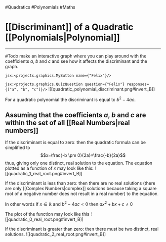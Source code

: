 #Quadratics #Polynomials #Maths 

# [[Discriminant]] of a Quadratic [[Polynomials|Polynomial]]
---

#Todo make an interactive graph where you can play around with the coefficients $a$, $b$ and $c$ and see how it affects the discriminant and the graph.

`jsx:<projects.graphics.MyButton name={"Felix"}/>`

`jsx:<projects.graphics.QuizQuestion question={"Felix"} responses={["a", "b", "c"]}/>`
![[quadratic_polynomial_discriminant.png#invert_B]]

For a quadratic polynomial the discriminant is equal to $b^2-4ac$.

## Assuming that the coefficients $a$, $b$ and $c$ are within the set of all [[Real Numbers|real numbers]]

If the discriminant is equal to zero:
then the quadratic formula can be simplified to $$x=\frac{-b \pm 0}{2a}=\frac{-b}{2a}$$ thus, giving only one distinct, real solution to the equation. The equation plotted as a function of $x$ may look like this:
![[quadratic_1_real_root.png#invert_B]]

If the discriminant is less than zero:
then there are no real solutions (there are only [[Complex Numbers|complex]] solutions because taking a square root of a negative number does not result in a real number) to the equation.  

In other words if $x \in \mathbb{R}$ and $b^2-4ac < 0$  then 
$ax^2 + bx + c \neq 0$

The plot of the function may look like this
![[quadratic_0_real_root.png#invert_B]]

If the discriminant is greater than zero:
then there must be two distinct, real solutions.
![[quadratic_2_real_root.png#invert_B]]
